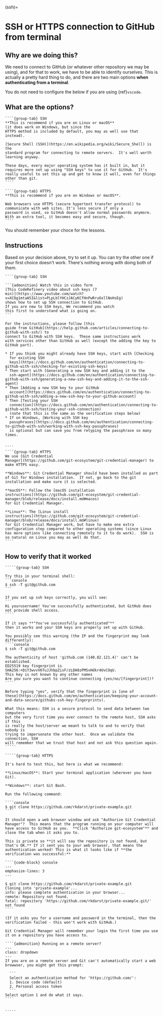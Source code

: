 (ssh)=

# SSH or HTTPS connection to GitHub from terminal

## Why are we doing this?

We need to connect to GitHub (or whatever other repository we may be
using), and for that to work, we have to be able to identify
ourselves. This is actually a pretty hard thing to do, and there are
two main options **when authenticating from a terminal**.

You do not need to configure the below if you are using {ref}`vscode`.


## What are the options?

`````{tabs}
````{group-tab} SSH
**This is recommend if you are on Linux or macOS**
(it does work on Windows, but since the
HTTPS method is included by default, you may as well use that
instead).

[Secure Shell (SSH)](https://en.wikipedia.org/wiki/Secure_Shell) is the
standard program for connecting to remote servers.  It's well worth
learning anyway.

These days, every major operating system has it built in, but it
requires more set up using "SSH keys" to use it for GitHub.  It's
really useful to set this up and get to know it well, even for things
other than git.
````

````{group-tab} HTTPS
**This is recommend if you are on Windows or macOS**.

Web browsers use HTTPS (secure hypertext transfer protocol) to
communicate with web sites. It's less secure if only a
password is used, so GitHub doesn't allow normal passwords anymore.
With an extra tool, it becomes easy and secure, though.
````
`````

You should remember your choce for the lessons.



## Instructions

Based on your decision above, try to set it up.  You can try the other
one if your first choice doesn't work.  There's nothing wrong with
doing both of them.

`````{tabs}
````{group-tab} SSH

```{admonition} Watch this in video form
[This CodeRefinery video about ssh keys (7
min)](https://www.youtube.com/watch?v=XCDg1mtaA5I&list=PLpLblYHCzJACyKCfHnPwRruOxllNoHsEg)
shows how to set up SSH connection to GitHub.
If you are new to SSH keys, We recommend you watch
this first to understand what is going on.
```

For the instructions, please follow [this
guide from GitHub](https://help.github.com/articles/connecting-to-github-with-ssh/) to
connect to GitHub with SSH keys.  These same instructions work
with services other than GitHub as well (except the adding the key to
GitHub part).

* If you think you might already have SSH keys, start with [Checking
  for existing SSH
  keys](https://docs.github.com/en/authentication/connecting-to-github-with-ssh/checking-for-existing-ssh-keys)
* Then start with [Generating a new SSH key and adding it to the
  ssh-agent](https://docs.github.com/en/authentication/connecting-to-github-with-ssh/generating-a-new-ssh-key-and-adding-it-to-the-ssh-agent)
* Then [Adding a new SSH key to your GitHub
  account](https://docs.github.com/en/authentication/connecting-to-github-with-ssh/adding-a-new-ssh-key-to-your-github-account)
* Then [Testing your SSH
  connection](https://docs.github.com/en/authentication/connecting-to-github-with-ssh/testing-your-ssh-connection)
  (note that this is the same as the verification steps below)
* If on Windows, [Working with SSH key
  passphrases](https://docs.github.com/en/authentication/connecting-to-github-with-ssh/working-with-ssh-key-passphrases)
  is optional but can save you from retyping the passphrase so many times.


````
````{group-tab} HTTPS
We use [Git Credential
Manager](https://github.com/git-ecosystem/git-credential-manager) to
make HTTPS easy.

**Windows**: Git Credential Manager should have been installed as part
of Git for Windows installation.  If not, go back to the git
installation and make sure it is selected.

**macOS**: Follow the [macOS installation
instructions](https://github.com/git-ecosystem/git-credential-manager/blob/release/docs/install.md#macos)
for Git Credential Manager.

**Linux**: The [Linux install
instructions](https://github.com/git-ecosystem/git-credential-manager/blob/release/docs/install.md#linux)
for Git Credential Manager work, but have to make one extra
configuration step compared to other operating systems (since Linux
has more options like connecting remotely to it to do work).  SSH is
so natural on Linux you may as well do that.
````
`````


## How to verify that it worked

``````{tabs}
`````{group-tab} SSH

Try this in your terminal shell:
```console
$ ssh -T git@github.com
```

If you set up ssh keys correctly, you will see:
```
Hi yourusername! You've successfully authenticated, but GitHub does not provide shell access.
````

If it says **"You've successfully authenticated"**
then it works and your SSH keys are properly set up with GitHub.

You possibly see this warning (the IP and the fingerprint may look differently):
````console
$ ssh -T git@github.com

The authenticity of host 'github.com (140.82.121.4)' can't be established.
ED25519 key fingerprint is SHA256:+DiY3wvvV6TuJJhbpZisF/zLDA0zPMSvHdkr4UvCOqU.
This key is not known by any other names
Are you sure you want to continue connecting (yes/no/[fingerprint])?
````

Before typing "yes", verify that the fingerprint is [one of
these](https://docs.github.com/en/authentication/keeping-your-account-and-data-secure/githubs-ssh-key-fingerprints).

What this means: SSH is a secure protocol to send data between two computers
but the very first time you ever connect to the remote host, SSH asks if this
is really the host/server we meant to talk to and to verify that nobody is
trying to impersonate the other host.  Once we validate the connection, SSH
will remember that we trust that host and not ask this question again.
`````

`````{group-tab} HTTPS

It's hard to test this, but here is what we recommend:

**Linux/macOS**: Start your terminal application (wherever you have
Git).

**Windows**: start Git Bash.

Run the following command:

````console
$ git clone https://github.com/rkdarst/private-example.git
````

It should open a web browser window and ask "Authorize Git Credential
Manager"?  This means that the program running on your computer will
have access to GitHub as you.  **Click "Authorize git-ecosystem"** and
close the tab when it asks you to.

This is private so **it will say the repository is not found, but
that's OK.** If it sent you to your web browser, that means the
authentication worked! This is what it looks like if **the
verification was successful:**

````{code-block} console
---
emphasize-lines: 3
---

$ git clone https://github.com/rkdarst/private-example.git
Cloning into 'private-example'...
info: please complete authentication in your browser...
remote: Repository not found.
fatal: repository 'https://github.com/rkdarst/private-example.git/' not found
````

(If it asks you for a username and password in the terminal, then the
verification failed - this won't work with GitHub.)

Git Credential Manager will remember your login the first time you use
it on a repository you have access to.

````{admonition} Running on a remote server?
---
class: dropdown
---
If you are on a remote server and Git can't automatically start a web
browwser, you might get this prompt:

  ```
  Select an authentication method for 'https://github.com/':
  1. Device code (default)
  2. Personal access token
  ```
Select option 1 and do what it says.
````


`````
``````
